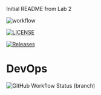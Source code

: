 Initial README from Lab 2

![workflow](https://github.com/sd-napier/devops/actions/workflows/main.yml/badge.svg)


[![LICENSE](https://img.shields.io/github/license/sd-napier/devops.svg?style=flat-square)](https://github.com/sd-napier/devops/blob/master/LICENSE)

[![Releases](https://img.shields.io/github/release/sd-napier/devops/all.svg?style=flat-square)](https://github.com/sd-napier/devops/releases)


# DevOps
![GitHub Workflow Status (branch)](https://img.shields.io/github/workflow/status/sd-napier/devops/Hello_World_Workflow/develop?style=flat-square)
